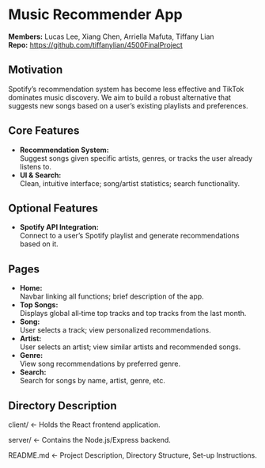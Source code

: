 # Music Recommender App

**Members:** Lucas Lee, Xiang Chen, Arriella Mafuta, Tiffany Lian  
**Repo:** https://github.com/tiffanylian/4500FinalProject

## Motivation

Spotify’s recommendation system has become less effective and TikTok dominates music discovery. We aim to build a robust alternative that suggests new songs based on a user’s existing playlists and preferences.

## Core Features

- **Recommendation System:**  
  Suggest songs given specific artists, genres, or tracks the user already listens to.  
- **UI & Search:**  
  Clean, intuitive interface; song/artist statistics; search functionality.

## Optional Features

- **Spotify API Integration:**  
  Connect to a user’s Spotify playlist and generate recommendations based on it.

## Pages

- **Home:**  
  Navbar linking all functions; brief description of the app.  
- **Top Songs:**  
  Displays global all‑time top tracks and top tracks from the last month.  
- **Song:**  
  User selects a track; view personalized recommendations.  
- **Artist:**  
  User selects an artist; view similar artists and recommended songs.  
- **Genre:**  
  View song recommendations by preferred genre.  
- **Search:**  
  Search for songs by name, artist, genre, etc.  

## Directory Description
client/ ← Holds the React frontend application.

server/ ← Contains the Node.js/Express backend.

README.md ← Project Description, Directory Structure, Set-up Instructions.
